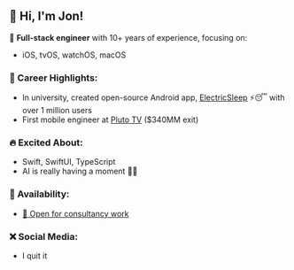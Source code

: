 ## 👋 Hi, I'm Jon!

🎯 **Full-stack engineer** with 10+ years of experience, focusing on:

- iOS, tvOS, watchOS, macOS

### 🚀 Career Highlights:

- In university, created open-source Android app, [ElectricSleep](https://github.com/jondwillis/electricsleep) ⚡😴 with over 1 million users
- First mobile engineer at [Pluto TV](https://www.paramount.com/press/viacom-agrees-to-acquire-pluto-tv) ($340MM exit)

### 🔥 Excited About:

- Swift, SwiftUI, TypeScript
- AI is really having a moment 🤖💡

### 💼 Availability:

- [📧 Open for consultancy work](mailto:jonwilldoit+ghrm@proton.me)

### ❌ Social Media:

- I quit it
